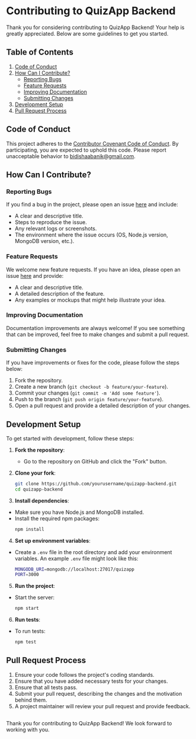 # Contributing to QuizApp Backend

Thank you for considering contributing to QuizApp Backend! Your help is greatly appreciated. Below are some guidelines to get you started.

## Table of Contents

1. [Code of Conduct](#code-of-conduct)
2. [How Can I Contribute?](#how-can-i-contribute)
    - [Reporting Bugs](#reporting-bugs)
    - [Feature Requests](#feature-requests)
    - [Improving Documentation](#improving-documentation)
    - [Submitting Changes](#submitting-changes)
3. [Development Setup](#development-setup)
4. [Pull Request Process](#pull-request-process)

## Code of Conduct

This project adheres to the [Contributor Covenant Code of Conduct](CODE_OF_CONDUCT.md). By participating, you are expected to uphold this code. Please report unacceptable behavior to [bidishaabanik@gmail.com](mailto:bidishaabanik@gmail.com).

## How Can I Contribute?

### Reporting Bugs

If you find a bug in the project, please open an issue [here](https://github.com/bidisha-15/Quiz-app-backend/issues) and include:

- A clear and descriptive title.
- Steps to reproduce the issue.
- Any relevant logs or screenshots.
- The environment where the issue occurs (OS, Node.js version, MongoDB version, etc.).

### Feature Requests

We welcome new feature requests. If you have an idea, please open an issue [here](https://github.com/bidisha-15/Quiz-app-backend/issues) and provide:

- A clear and descriptive title.
- A detailed description of the feature.
- Any examples or mockups that might help illustrate your idea.

### Improving Documentation

Documentation improvements are always welcome! If you see something that can be improved, feel free to make changes and submit a pull request.

### Submitting Changes

If you have improvements or fixes for the code, please follow the steps below:

1. Fork the repository.
2. Create a new branch (`git checkout -b feature/your-feature`).
3. Commit your changes (`git commit -m 'Add some feature'`).
4. Push to the branch (`git push origin feature/your-feature`).
5. Open a pull request and provide a detailed description of your changes.

## Development Setup

To get started with development, follow these steps:

1. **Fork the repository**:
   - Go to the repository on GitHub and click the "Fork" button.

2. **Clone your fork**:
   ```bash
   git clone https://github.com/yourusername/quizapp-backend.git
   cd quizapp-backend
   
3. **Install dependencies**:

- Make sure you have Node.js and MongoDB installed.
- Install the required npm packages:
  ```bash
  npm install
  
4. **Set up environment variables**:

- Create a `.env` file in the root directory and add your environment variables. An example `.env` file might look like this:
  ```bash
  MONGODB_URI=mongodb://localhost:27017/quizapp
  PORT=3000
  
5. **Run the project**:

- Start the server:
  ```bash
  npm start
  
6. **Run tests**:

- To run tests:
  ```bash
  npm test
  
## Pull Request Process

1. Ensure your code follows the project's coding standards.
2. Ensure that you have added necessary tests for your changes.
3. Ensure that all tests pass.
4. Submit your pull request, describing the changes and the motivation behind them.
5. A project maintainer will review your pull request and provide feedback.

##

Thank you for contributing to QuizApp Backend! We look forward to working with you.
